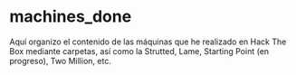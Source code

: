 # machines_done
Aquí organizo el contenido de las máquinas que he realizado en Hack The Box mediante carpetas, así como la Strutted, Lame, Starting Point (en progreso), Two Million, etc.
